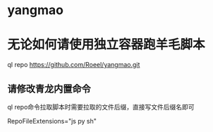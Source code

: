 # yangmao

<h1>无论如何请使用独立容器跑羊毛脚本</h1>

ql repo https://github.com/Roeel/yangmao.git

## 请修改青龙内置命令

ql repo命令拉取脚本时需要拉取的文件后缀，直接写文件后缀名即可

RepoFileExtensions="js py sh"
